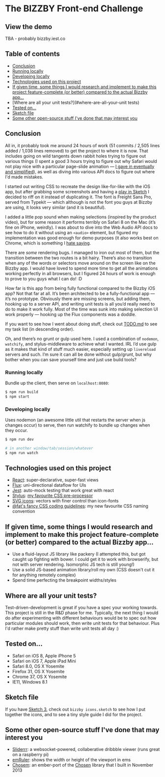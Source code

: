 # The BIZZBY Front-end Challenge

## View the demo
TBA - probably bizzby.iest.co

## Table of contents
- [Conclusion](#conclusion)
- [Running locally](#running-locally)
- [Developing locally](#developing-locally)
- [Technologies used on this project](#technologies-used-on-this-project)
- [If given time, some things I would research and implement to make this project feature-complete (or better) compared to the actual Bizzby app…](#if-given-time-some-things-i-would-research-and-implement-to-make-this-project-feature-complete-or-better-compared-to-the-actual-bizzby-app)
- [Where are all your unit tests?](#where-are-all-your-unit tests)
- [Tested on...](#tested-on)
- [Sketch file](#sketch-file)
- [Some other open-source stuff I've done that may interest you](#some-other-open-source-stuff-I've-done-that-may-interest-you)

## Conclusion
All in, it probably took me around 24 hours of work (51 commits / 2,505 lines added / 1,038 lines removed) to get the project to where it is now. That includes going on wild tangents down rabbit holes trying to figure out various things (I spent a good 3 hours trying to figure out why Safari would not play nice with a particular page-slide animation — [I gave in eventually and simplified](https://github.com/iest/Frontend-Challenge/commit/54944870f7be8b848f3c645a4079aca11d399061)), as well as diving into various API docs to figure out where I'd made mistakes.

I started out writing CSS to recreate the design like-for-like with the iOS app, but after grabbing some screenshots and having a [play in Sketch](https://github.com/iest/Frontend-Challenge/tree/master/bizzby%20icons.sketch) I decided to riff on it instead of duplicating it. The font is Freight Sans Pro, served from Typekit — which although is not the font you guys at Bizzby are using, it looks very similar (and it is beautiful).

I added a little pop sound when making selections (inspired by the product video), but for some reason it performs terribly on Safari 8 on the Mac (it’s fine on iPhone, weirdly). I was about to dive into the Web Audio API docs to see how to do it without using an `<audio>` element, but figured my implementation was good enough for demo purposes (it also works best on Chrome, which is something I [hate saying](http://www.technologizer.com/wp-content/uploads/2010/09/bestie.jpg).

There are *some* rendering bugs. I managed to iron out most of them, but the transition between the two routes is a bit hairy. There’s also no transition when any of the words or selectors move around on the screen like on the Bizzby app. I would have loved to spend more time to get all the animations working perfectly in all browsers, but I figured 24 hours of work is enough to prove to you guys what I can do! :D

How far is this app from being fully functional compared to the Bizzby iOS app? Not that far at all. It’s been architected to be a fully-functional app — it’s no prototype. Obviously there are missing screens, but adding them, hooking up to a server API, and writing unit tests is all you’d really need to do to make it work fully. Most of the time was sunk into making selection UI work properly — hooking up the Flux components was a doddle.

If you want to see how I went about doing stuff, check out [TODO.md](https://github.com/iest/Frontend-Challenge/blob/master/TODO.md) to see my task list (in descending order).

Oh, and there’s no grunt or gulp used here. I used a combination of `nodemon`, `watchify`, and stylus-middleware to achieve what I wanted. IRL I’d use gulp as it makes that kind of stuff much easier, especially setting up `livereload` servers and such. I’m sure it can all be done without gulp/grunt, but why bother when you can save yourself time and just use build tools?

### Running locally
Bundle up the client, then serve on `localhost:8080`:

```bash
$ npm run build
$ npm start
```

### Developing locally
Uses nodemon (an awesome little util that restarts the server when js changes occur) to serve, then run watchify to bundle up changes when they occur.

```bash
$ npm run dev

# in another window/tab/session/whatever
$ npm run watch
```

## Technologies used on this project
- [React](http://facebook.github.io/react/): super-declarative, super-fast views
- [Flux](http://facebook.github.io/flux/): uni-directional dataflow for UIs
- [Jest](http://facebook.github.io/jest/): auto-mock testing that work great with react
- [Stylus](http://learnboost.github.io/stylus/): [my favourite CSS pre-processor](https://github.com/iest/Frontend-Challenge/blob/master/public/bizzby.styl)
- [SVG icons](http://iestynwilliams.net/icons-for-the-web-in-2014): vectors with finer control than icon-fonts
- [@fat's fancy CSS coding guidelines](https://gist.github.com/fat/a47b882eb5f84293c4ed#is-stateOfComponent): my new favourite CSS naming convention

## If given time, some things I would research and implement to make this project feature-complete (or better) compared to the actual Bizzby app...
- Use a fluid-layout JS library like packery (I attempted this, but got caught up fighting with bower. I could get it to work with browserify, but not with server rendering. Isomorphic JS tech is still young!)
- Use a solid JS-based animation library/roll my own (CSS doesn't cut it for anything remotely complex)
- Spend time perfecting the breakpoint widths/styles

## Where are all your unit tests?
Test-driven-development is great if you have a spec your working towards. This project is still in the R&D phase for me. Typically, the next thing I would do after experimenting with different behaviours would be to spec out how particular modules should work, then write unit tests for that behaviour. Plus I'd rather make pretty stuff than write unit tests all day :)

## Tested on...
- Safari on iOS 8, Apple iPhone 5
- Safari on iOS 7, Apple iPad Mini
- Safari 8.0, OS X Yosemite
- Firefox 31, OS X Yosemite
- Chrome 37,  OS X Yosemite
- IE11, Windows 8.1

## Sketch file
If you have [Sketch 3](http://bohemiancoding.com/sketch/), check out `bizzby icons.sketch` to see how I put together the icons, and to see a tiny style guide I did for the project.

## Some other open-source stuff I've done that may interest you
- [Sliderrr](https://github.com/iest/sliderrr): a websocket-powered, collaberative dribbble viewer (runs great on a raspberry pi)
- [emRuler](https://github.com/iest/emRuler): shows the width or height of the viewport in ems
- [Chosem](https://github.com/iest/Chosem): an ember-port of the [Chosen](http://harvesthq.github.io/chosen/) library that I built in November 2013
